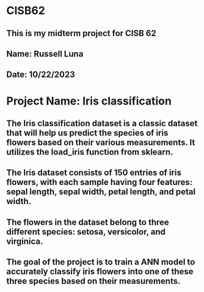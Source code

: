 # CISB62
## This is my midterm project for CISB 62

## Name: Russell Luna

## Date: 10/22/2023

# Project Name: Iris classification

## The Iris classification dataset is a classic dataset that will help us predict the species of iris flowers based on their various measurements. It utilizes the load_iris function from sklearn.
## The Iris dataset consists of 150 entries of iris flowers, with each sample having four features: sepal length, sepal width, petal length, and petal width.
## The flowers in the dataset belong to three different species: setosa, versicolor, and virginica.
## The goal of the project is to train a ANN model to accurately classify iris flowers into one of these three species based on their measurements.
